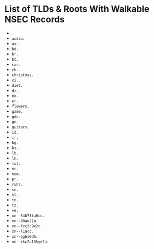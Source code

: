 # List of TLDs & Roots With Walkable NSEC Records

* `.`
* `audio.`
* `ax.`
* `bd.`
* `br.`
* `bt.`
* `car.`
* `ch.`
* `christmas.`
* `ci.`
* `diet.`
* `dz.`
* `ee.`
* `er.`
* `flowers.`
* `game.`
* `gdn.`
* `gn.`
* `guitars.`
* `id.`
* `ir.`
* `kg.`
* `kz.`
* `lb.`
* `lk.`
* `lol.`
* `mc.`
* `mom.`
* `pr.`
* `ruhr.`
* `se.`
* `sl.`
* `tn.`
* `tz.`
* `ve.`
* `xn--54b7fta0cc.`
* `xn--80ao21a.`
* `xn--fzc2c9e2c.`
* `xn--l1acc.`
* `xn--pgbs0dh.`
* `xn--xkc2al3hye2a.`
